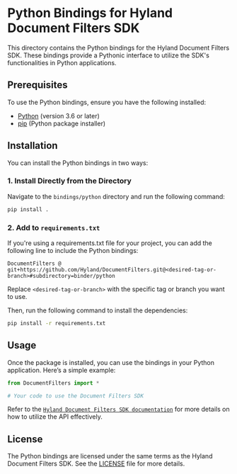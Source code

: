 # Python Bindings for Hyland Document Filters SDK

This directory contains the Python bindings for the Hyland Document Filters SDK.
These bindings provide a Pythonic interface to utilize the SDK's functionalities
in Python applications.

## Prerequisites

To use the Python bindings, ensure you have the following installed:

- [Python](https://www.python.org/downloads/) (version 3.6 or later)
- [pip](https://pip.pypa.io/en/stable/) (Python package installer)

## Installation

You can install the Python bindings in two ways:

### 1. Install Directly from the Directory

Navigate to the `bindings/python` directory and run the following command:

```bash
pip install .
```

### 2. Add to `requirements.txt`

If you're using a requirements.txt file for your project, you can add the following line to include the Python bindings:

```text
DocumentFilters @ git+https://github.com/Hyland/DocumentFilters.git@<desired-tag-or-branch>#subdirectory=binder/python
```

Replace `<desired-tag-or-branch>` with the specific tag or branch you want to
use.

Then, run the following command to install the dependencies:

```bash
pip install -r requirements.txt
```

## Usage

Once the package is installed, you can use the bindings in your Python application. Here’s a simple example:

```python
from DocumentFilters import *

# Your code to use the Document Filters SDK
```

Refer to the [`Hyland Document Filters SDK
documentation`](https://docs.hyland.com/DocumentFilters/en_US/Print/index.html)
for more details on how to utilize the API effectively.

## License

The Python bindings are licensed under the same terms as the Hyland Document Filters SDK. See the [LICENSE](../../LICENSE.md) file for more details.
